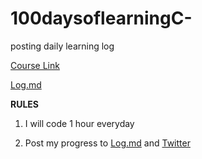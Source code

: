 # 100daysoflearningC-
posting daily learning log

[Course Link](https://coursera.org/specializations/cs-fundamentals)

[Log.md](https://github.com/ShivanshGuleria/100daysofC-/blob/513c72db04721490c18986204275d9d9656168a9/log.md)

**RULES**

1) I will code 1 hour everyday

2) Post my progress to [Log.md](https://github.com/ShivanshGuleria/100daysofC-/blob/513c72db04721490c18986204275d9d9656168a9/log.md)
and [Twitter](https://twitter.com/ShivanshGuleri3?t=0HXA9OffBCUMl0nXRUZ4DA&s=09)

